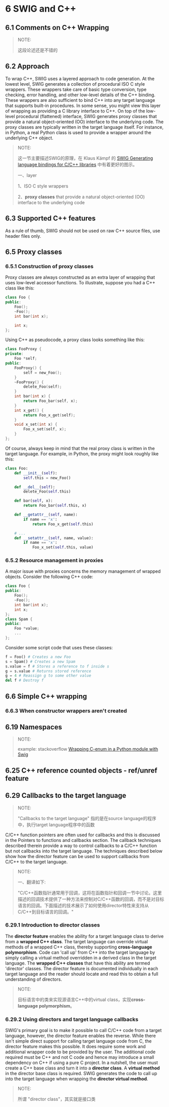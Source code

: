 # 6 SWIG and C++

## 6.1 Comments on C++ Wrapping

> NOTE: 
>
> 这段论述还是不错的

## 6.2 Approach

To wrap C++, SWIG uses a layered approach to code generation. At the lowest level, SWIG generates a collection of procedural ISO C style wrappers. These wrappers take care of basic type conversion, type checking, error handling, and other low-level details of the C++ binding. These wrappers are also sufficient to bind C++ into any target language that supports built-in procedures. In some sense, you might view this layer of wrapping as providing a C library interface to C++. On top of the low-level procedural (flattened) interface, SWIG generates proxy classes that provide a natural object-oriented (OO) interface to the underlying code. The proxy classes are typically written in the target language itself. For instance, in Python, a real Python class is used to provide a wrapper around the underlying C++ object.

> NOTE: 
>
> 这一节主要描述SWIG的原理，在 Klaus Kämpf 的 [SWIG Generating language bindings for C/C++ libraries](https://en.opensuse.org/images/e/eb/Kkaempf_KnowledgeSharing_Swig.pdf) 中有着更好的图示。
>
> 一、layer
>
> 1、ISO C style wrappers
>
> 2、**proxy classes** that provide a natural object-oriented (OO) interface to the underlying code

## 6.3 Supported C++ features

As a rule of thumb, SWIG should not be used on raw C++ source files, use header files only.

## 6.5 Proxy classes

### 6.5.1 Construction of proxy classes

Proxy classes are always constructed as an extra layer of wrapping that uses low-level accessor functions. To illustrate, suppose you had a C++ class like this:

```C++
class Foo {
public:
    Foo();
    ~Foo();
    int bar(int x);

    int x;
};
```

Using C++ as pseudocode, a proxy class looks something like this:

```C++
class FooProxy {
private:
	Foo *self;
public:
    FooProxy() {
	    self = new_Foo();
    }
    ~FooProxy() {
    	delete_Foo(self);
    }
    int bar(int x) {
    	return Foo_bar(self, x);
    }
    int x_get() {
    	return Foo_x_get(self);
    }
    void x_set(int x) {
    	Foo_x_set(self, x);
    }
};
```

Of course, always keep in mind that the real proxy class is written in the target language. For example, in Python, the proxy might look roughly like this:

```Python
class Foo:
    def __init__(self):
        self.this = new_Foo()

    def __del__(self):
        delete_Foo(self.this)

    def bar(self, x):
        return Foo_bar(self.this, x)

    def __getattr__(self, name):
        if name == 'x':
            return Foo_x_get(self.this)

    # ...
    def __setattr__(self, name, value):
        if name == 'x':
            Foo_x_set(self.this, value)

```

### 6.5.2 Resource management in proxies

A major issue with proxies concerns the memory management of wrapped objects. Consider the following C++ code:

```C++
class Foo {
public:
	Foo();
    ~Foo();
    int bar(int x);
    int x;
};
class Spam {
public:
    Foo *value;
    ...
};
```

Consider some script code that uses these classes:

```Python
f = Foo() # Creates a new Foo
s = Spam() # Creates a new Spam
s.value = f # Stores a reference to f inside s
g = s.value # Returns stored reference
g = 4 # Reassign g to some other value
del f # Destroy f
```

## 6.6 Simple C++ wrapping



### 6.6.3 When constructor wrappers aren't created

## 6.19 Namespaces

> NOTE: 
>
> example: stackoverflow [Wrapping C-enum in a Python module with Swig](https://stackoverflow.com/questions/16471213/wrapping-c-enum-in-a-python-module-with-swig)
>
> 

## 6.25 C++ reference counted objects - ref/unref feature

## 6.29 Callbacks to the target language

> NOTE: 
>
> "Callbacks to the target language" 指的是在source language的程序中，执行target language程序中的函数

C/C++ function pointers are often used for callbacks and this is discussed in the Pointers to functions and callbacks section. The callback techniques described therein provide a way to control callbacks to a C/C++ function but not callbacks into the target language. The techniques described below show how the director feature can be used to support callbacks from C/C++ to the target language.

> NOTE: 
>
> 一、翻译如下:
>
> "C/C++函数指针通常用于回调，这将在函数指针和回调一节中讨论。这里描述的回调技术提供了一种方法来控制对C/C++函数的回调，而不是对目标语言的回调。下面描述的技术展示了如何使用director特性来支持从C/C++到目标语言的回调。"

### 6.29.1 Introduction to director classes

The **director feature** enables the ability for a target language class to derive from a **wrapped C++ class**. The target language can override virtual methods of a wrapped C++ class, thereby supporting **cross-language polymorphism**. Code can 'call up' from C++ into the target language by simply calling a virtual method overridden in a derived class in the target language. The **wrapped C++ classes** that have this ability are termed 'director' classes. The director feature is documented individually in each target language and the reader should locate and read this to obtain a full understanding of directors.

> NOTE: 
>
> 目标语言中的类来实现源语言C++中的virtual class，实现**cross-language polymorphism**。

### 6.29.2 Using directors and target language callbacks

SWIG's primary goal is to make it possible to call C/C++ code from a target language, however, the director feature enables the reverse. While there isn't simple direct support for calling target language code from C, the director feature makes this possible. It does require some work and additional wrapper code to be provided by the user. The additional code required must be C++ and not C code and hence may introduce a small dependency on C++ if using a pure C project. In a nutshell, the user must create a C++ base class and turn it into a **director class**. A **virtual method** in the director base class is required. SWIG generates the code to call up into the target language when wrapping the **director virtual method**.

> NOTE: 
>
> 所谓 "director class"，其实就是接口类